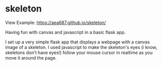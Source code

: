 # skeleton
View Example: https://aea687.github.io/skeleton/

Having fun with canvas and javascript in a basic flask app.

I set up a very simple flask app that displays a webpage with a canvas image of a skeleton. I used javascript to make the skeleton's eyes (i know, skeletons don't have eyes!) follow your mouse cursor in realtime as you move it around the page.
